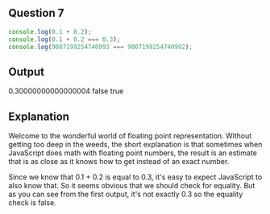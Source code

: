 ## Question 7
```js
console.log(0.1 + 0.2);
console.log(0.1 + 0.2 === 0.3);
console.log(9007199254740993 === 9007199254740992);
```

## Output
0.30000000000000004
false
true

## Explanation
Welcome to the wonderful world of floating point representation. Without getting too deep in the weeds, the short explanation is that sometimes when JavaScript does math with floating point numbers, the result is an estimate that is as close as it knows how to get instead of an exact number.

Since we know that 0.1 + 0.2 is equal to 0.3, it's easy to expect JavaScript to also know that. So it seems obvious that we should check for equality. But as you can see from the first output, it's not exactly 0.3 so the equality check is false.


